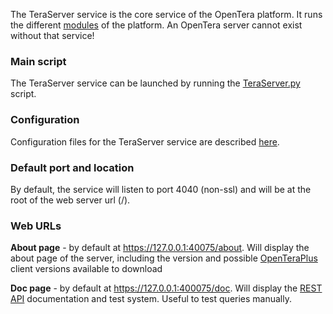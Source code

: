 The TeraServer service is the core service of the OpenTera platform. It runs the different [modules](Architecture_Overview) of the platform. An OpenTera server cannot exist without that service!

### Main script
The TeraServer service can be launched by running the [TeraServer.py](https://github.com/introlab/opentera/blob/main/teraserver/python/TeraServer.py) script.

### Configuration
Configuration files for the TeraServer service are described [here](Configuration-files).

### Default port and location
By default, the service will listen to port 4040 (non-ssl) and will be at the root of the web server url (/).

### Web URLs
**About page** - by default at https://127.0.0.1:40075/about. Will display the about page of the server, including the version and possible [OpenTeraPlus](https://github.com/introlab/openteraplus) client versions available to download

**Doc page** - by default at https://127.0.0.1:400075/doc. Will display the [REST API](API) documentation and test system. Useful to test queries manually.